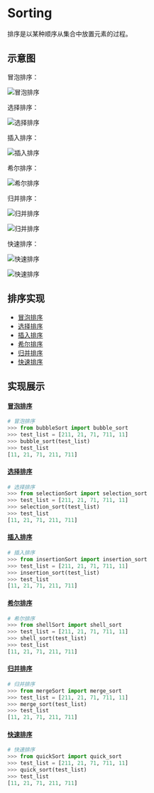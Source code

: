 Sorting
======
排序是以某种顺序从集合中放置元素的过程。

示意图
------
冒泡排序：

![冒泡排序](Image/TheBubbleSort.png)

选择排序：

![选择排序](Image/TheSelectionSort.png)

插入排序：

![插入排序](Image/TheInsertionSort.png)

希尔排序：

![希尔排序](Image/TheShellSort.png)

归并排序：

![归并排序](Image/TheMergeSort1.png)

![归并排序](Image/TheMergeSort2.png)

快速排序：

![快速排序](Image/TheQuickSort1.png)

![快速排序](Image/TheQuickSort2.png)

排序实现
------
* [冒泡排序](#冒泡排序)
* [选择排序](#选择排序)
* [插入排序](#插入排序)
* [希尔排序](#希尔排序)
* [归并排序](#归并排序)
* [快速排序](#快速排序)

实现展示
------
#### [冒泡排序](bubbleSort.py)
```Python
# 冒泡排序
>>> from bubbleSort import bubble_sort
>>> test_list = [211, 21, 71, 711, 11]
>>> bubble_sort(test_list)
>>> test_list
[11, 21, 71, 211, 711]
```

#### [选择排序](bubbleSort.py)
```Python
# 选择排序
>>> from selectionSort import selection_sort
>>> test_list = [211, 21, 71, 711, 11]
>>> selection_sort(test_list)
>>> test_list
[11, 21, 71, 211, 711]
```

#### [插入排序](insertionSort.py)
```Python
# 插入排序
>>> from insertionSort import insertion_sort
>>> test_list = [211, 21, 71, 711, 11]
>>> insertion_sort(test_list)
>>> test_list
[11, 21, 71, 211, 711]
```

#### [希尔排序](shellSort.py)
```Python
# 希尔排序
>>> from shellSort import shell_sort
>>> test_list = [211, 21, 71, 711, 11]
>>> shell_sort(test_list)
>>> test_list
[11, 21, 71, 211, 711]
```

#### [归并排序](mergeSort.py)
```Python
# 归并排序
>>> from mergeSort import merge_sort
>>> test_list = [211, 21, 71, 711, 11]
>>> merge_sort(test_list)
>>> test_list
[11, 21, 71, 211, 711]
```

#### [快速排序](quickSort.py)
```Python
# 快速排序
>>> from quickSort import quick_sort
>>> test_list = [211, 21, 71, 711, 11]
>>> quick_sort(test_list)
>>> test_list
[11, 21, 71, 211, 711]
```